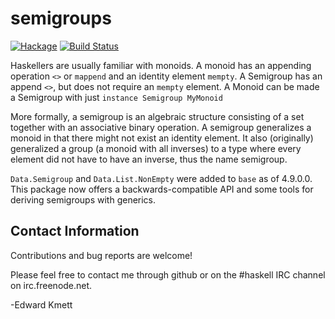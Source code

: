 semigroups
==========

[![Hackage](https://img.shields.io/hackage/v/semigroups.svg)](https://hackage.haskell.org/package/semigroups) [![Build Status](https://secure.travis-ci.org/ekmett/semigroups.png?branch=master)](http://travis-ci.org/ekmett/semigroups)

Haskellers are usually familiar with monoids. A monoid has an appending operation `<>` or `mappend` and an identity element `mempty`. A Semigroup has an append `<>`, but does not require an `mempty` element. A Monoid can be made a Semigroup with just `instance Semigroup MyMonoid`

More formally, a semigroup is an algebraic structure consisting of a set together with an associative binary operation. A semigroup generalizes a monoid in that there might not exist an identity element. It also (originally) generalized a group (a monoid with all inverses) to a type where every element did not have to have an inverse, thus the name semigroup.

`Data.Semigroup` and `Data.List.NonEmpty` were added to `base` as of 4.9.0.0. This package now offers a backwards-compatible API and some tools for deriving semigroups with generics.

Contact Information
-------------------

Contributions and bug reports are welcome!

Please feel free to contact me through github or on the #haskell IRC channel on irc.freenode.net.

-Edward Kmett
